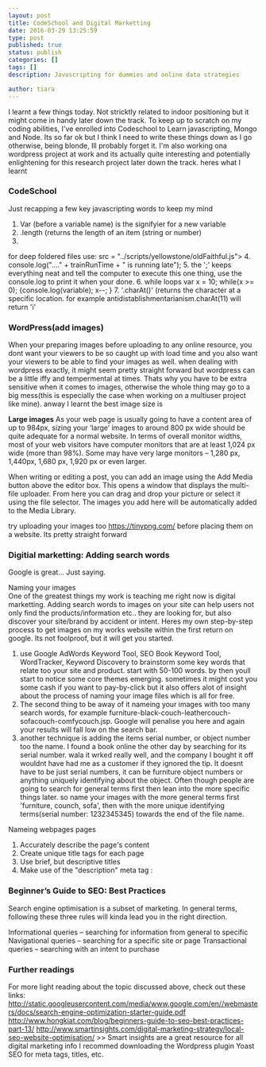 ```yaml
---
layout: post
title: CodeSchool and Digital Marketting 
date: 2016-03-29 13:25:59
type: post
published: true
status: publish
categories: []
tags: []
description: Javascripting for dummies and online data strategies

author: tiara
---
```


I learnt a few things today. Not stricktly related to indoor positioning but it might come in handy later down the track. To keep up to scratch on my coding abilities, I've enrolled into Codeschool to Learn javascripting, Mongo and Node. Its so far ok but I think I need to write these things down as I go otherwise, being blonde, Ill probably forget it. I'm also working ona  wordpress project at work and its actually quite interesting and potentially enlightening for this research project later down the track. 
heres what I learnt

### CodeSchool

Just recapping a few key javascripting words to keep my mind 

1. Var (before a variable name) is the signifyier for a new variable
2. .length (returns the length of an item (string or number)
3. <script> (signifys a new scrit document) to source a specific code in a file, its <scripts> src = "trains.js"></script>
for deep foldered files use: 
<scripts> src = "../scripts/yellowstone/oldFaithful.js"></scripts> 
4. console.log("...." + trainRunTime + " is running late");
5. the ';' keeps everything neat and tell the computer to execute this one thing, use the console.log to print it when your done. 
6. while loops
var x = 10;
while(x >= 0);
{console.log(variable);
x--;
}
7. '.charAt()' (returns the character at a specific location. for example antidistablishmentarianism.charAt(11) will return 'i'

### WordPress(add images)

When your preparing images before uploading to any online resource, you dont want your viewers to be so caught up with load time and you also want your viewers to be able to find your images as well. 
when dealing with wordpress exactly, it might seem pretty straight forward but wordpress can be a little iffy and tempermental at times. Thats why you have to be extra sensitive when it comes to images, otherwise the whole thing may go to a big mess(this is especially the case when working on a multiuser project like mine). 
anway I learnt the best image size is 

**Large images** As your web page is usually going to have a content area of up to 984px, sizing your ‘large’ images to around 800 px wide should be quite adequate for a normal website.
In terms of overall monitor widths, most of your web visitors have computer monitors that are at least 1,024 px wide (more than 98%). Some may have very large monitors – 1,280 px, 1,440px, 1,680 px, 1,920 px or even larger.

When writing or editing a post, you can add an image using the Add Media button above the editor box. This opens a window that displays the multi-file uploader. From here you can drag and drop your picture or select it using the file selector.
The images you add here will be automatically added to the Media Library.

try uploading your images too https://tinypng.com/ 
before placing them on a website. Its pretty straight forward 

### Digitial marketting: Adding search words

Google is great... Just saying.

Naming your images  
One of the greatest things my work is teaching me right now is digital marketting. Adding search words to images on your site can help users not only find the products/information etc.. they are looking for, but also discover your site/brand by accident or intent.
Heres my own step-by-step process to get images on my works website within the first return on google. Its not foolproof, but it will get you started. 
1. use Google AdWords Keyword Tool, SEO Book Keyword Tool, WordTracker, Keyword Discovery to brainstorm some key words that relate too your site and product. start with 50-100 words. by then youll start to notice some core themes emerging. 
sometimes it might cost you some cash if you want to pay-by-click but it also offers alot of insight about the process of naming your image files which is all for free. 
2. The second thing to be away of it nameing your images with too many search words, for example furniture-black-couch-leathercouch-sofacouch-comfycouch.jsp. Google will penalise you here and again your results will fall low on the search bar. 
3. another technique is adding the items serial number, or object number too the name. I found a book online the other day by searching for its serial number. wala it wrked really well, and the company I bought it off wouldnt have had me as a customer if they ignored the tip. It doesnt have to be just serial numbers, it can be furniture object numbers or anything uniquely identifying about the object. Often though people are going to search for general terms first then lean into the more specific things later. so name your images with the more general terms first 'furniture, counch, sofa', then with the more unique identifying terms(serial number: 1232345345) towards the end of the file name. 

Nameing webpages pages
1. Accurately describe the page's content
2. Create unique title tags for each page
3. Use brief, but descriptive titles
4. Make use of the "description" meta tag :

<html>
<head>
<title>Brandon's Baseball Cards - Buy Cards, Baseball News, Card Prices</title>
<meta name="description=" content="Brandon's Baseball Cards provides a
large selection of vintage and modern baseball cards for sale. We also offer
daily baseball news and events in">
</head>
<body>
 
### Beginner’s Guide to SEO: Best Practices

Search engine optimisation is a subset of marketing. In general terms, following these three rules will kinda lead you in the right direction. 

Informational queries – searching for information from general to specific
Navigational queries – searching for a specific site or page
Transactional queries – searching with an intent to purchase
 
### Further readings 

For more light reading about the topic discussed above, check out these links:
http://static.googleusercontent.com/media/www.google.com/en//webmasters/docs/search-engine-optimization-starter-guide.pdf
http://www.hongkiat.com/blog/beginners-guide-to-seo-best-practices-part-13/
http://www.smartinsights.com/digital-marketing-strategy/local-seo-website-optimisation/ >> Smart insights are a great resource for all digital marketing info
I recommed downloading the Wordpress plugin Yoast SEO for meta tags, titles, etc.


